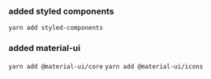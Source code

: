 ### added styled components

`yarn add styled-components`

### added material-ui

`yarn add @material-ui/core`
`yarn add @material-ui/icons`